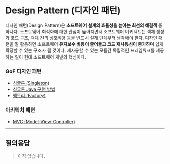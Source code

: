 # Design Pattern (디자인 패턴)

디자인 패턴(Design Pattern)은 **소프트웨어 설계의 효율성을 높이는 최선의 해결책** 중 하나다. 소프트웨어 최적화에 대한 관심이 높아지면서 소프트웨어 아키텍트는 객체 생성과 코드 구조, 객체 간의 상호작용 등을 반드시 설계 단계부터 생각해야 한다. 디자인 패턴을 잘 활용하면 소프트웨어 **유지보수 비용이 줄어들고 코드 재사용성이 증가하며** 쉽게 확장할 수 있는 구조가 될 것이다. 재사용할 수 있는 모듈간 독립적인 프레임워크를 제공하는 일이 현대 소프트웨어 개발의 핵심이다.

### GoF 디자인 패턴
- [싱글톤 (Singleton)](singleton.md)
- [싱글톤 Java 구현 방법](singleton-java.md)
- [팩토리 (Factory)](factory.md)

### 아키텍처 패턴
- [MVC (Model-View-Controller)](mvc-python.md)

---

## 질의응답

> 아직 없습니다.
